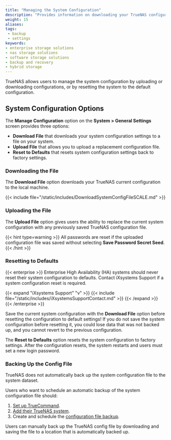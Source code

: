 ```yaml
---
title: "Managing the System Configuration"
description: "Provides information on downloading your TrueNAS configuration to back up system settings, uploading a new configuration file, and resetting back to default settings."
weight: 15
aliases:
tags:
 - backup
 - settings
keywords:
- enterprise storage solutions
- nas storage solutions
- software storage solutions
- backup and recovery
- hybrid storage
---
```


TrueNAS allows users to manage the system configuration by uploading or downloading configurations, or by resetting the system to the default configuration. 

## System Configuration Options
The **Manage Configuration** option on the **System > General Settings** screen provides three options:

* **Download File** that downloads your system configuration settings to a file on your system.
* **Upload File** that allows you to upload a replacement configuration file.
* **Reset to Defaults** that resets system configuration settings back to factory settings.

### Downloading the File
The **Download File** option downloads your TrueNAS current configuration to the local machine.

{{< include file="/static/includes/DownloadSystemConfigFileSCALE.md" >}}

### Uploading the File
The **Upload File** option gives users the ability to replace the current system configuration with any previously saved TrueNAS configuration file.

{{< hint type=warning >}}
All passwords are reset if the uploaded configuration file was saved without selecting **Save Password Secret Seed**.
{{< /hint >}}

### Resetting to Defaults

{{< enterprise >}}
Enterprise High Availability (HA) systems should never reset their system configuration to defaults.
Contact iXsystems Support if a system configuration reset is required.

{{< expand "iXsystems Support" "v" >}}
{{< include file="/static/includes/iXsystemsSupportContact.md" >}}
{{< /expand >}}
{{< /enterprise >}}

Save the current system configuration with the **Download File** option before resetting the configuration to default settings!
If you do not save the system configuration before resetting it, you could lose data that was not backed up, and you cannot revert to the previous configuration.

The **Reset to Defaults** option resets the system configuration to factory settings.
After the configuration resets, the system restarts and users must set a new login password.

### Backing Up the Config File
TrueNAS does not automatically back up the system configuration file to the system dataset.

Users who want to schedule an automatic backup of the system configuration file should:
1. [Set up TrueCommand](https://www.truenas.com/docs/truecommand/tcgettingstarted/install/).
2. [Add their TrueNAS system](https://www.truenas.com/docs/truecommand/tcgettingstarted/connectingtruenas/).
3. Create and schedule the [configuration file backup](https://www.truenas.com/docs/truecommand/userguide/systemmanagement/truenasconfigmanage/#create-a-config-backup).

Users can manually back up the TrueNAS config file by downloading and saving the file to a location that is automatically backed up.
